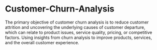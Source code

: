 # Customer-Churn-Analysis
The primary objective of customer churn analysis is to reduce customer attrition and uncovering the underlying causes of customer departure, which can relate to product issues, service quality, pricing, or competitive factors. Using insights from churn analysis to improve products, services, and the overall customer experience.
